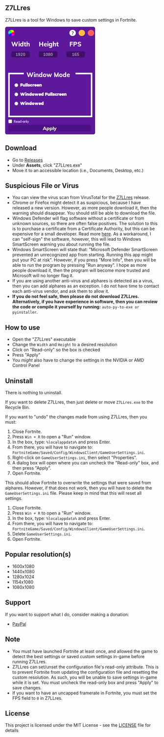 ## Z7LLres
Z7LLres is a tool for Windows to save custom settings in Fortnite.

![alphares](https://raw.githubusercontent.com/Z7LL/Z7LLres/master/asset/Z7LLres.png)

## Download
* Go to [Releases](https://github.com/Z7LL/Z7LLres/releases/tag/V2.3.0)
* Under **Assets**, click "Z7LLres.exe"
* Move it to an accessible location (i.e., Documents, Desktop, etc.)

## Suspicious File or Virus
* You can view the virus scan from VirusTotal for the [Z7LLres](https://www.virustotal.com/gui/file/78fba4b227f52de6c9243bd65ddc7aa126f0e780a6a34964f1ff0e0b1f6e22ff/detection) release.
* Chrome or Firefox might detect it as suspicious, because I have released a new version. However, as more people download it, then the warning should disappear. You should still be able to download the file.
* Windows Defender will flag software without a certificate or from unknown sources, so there are often false positives. The solution to this is to purchase a certificate from a Certificate Authority, but this can be expensive for a small developer. Read more [here](https://stackoverflow.com/questions/252226/signing-a-windows-exe-file). As a workaround, I can "self-sign" the software, however, this will lead to Windows SmartScreen warning you about running the file.
* Windows SmartScreen will state that: "Microsoft Defender SmartScreen prevented an unrecognized app from starting. Running this app might put your PC at risk". However, if you press "More Info", then you will be able to run the program by pressing "Run anyway". I hope as more people download it, then the program will become more trusted and Microsoft will no longer flag it.
* If you are using another anti-virus and alphares is detected as a virus, then you can add alphares as an exception. I do not have time to contact each anti-virus vendor, and ask them to allow it.
* **If you do not feel safe, then please do not download Z7LLres. Alternatively, if you have experience in software, then you can review the code or compile it yourself by running:** `auto-py-to-exe or pyinstaller`.

## How to use
* Open the "Z7LLres" executable
* Change the `Width` and `Height` to a desired resolution
* Click on "Read-only" so the box is checked
* Press "Apply"
* You *might* also have to change the settings in the NVIDIA or AMD Control Panel

## Uninstall

There is nothing to uninstall.

If you want to delete Z7LLres, then just delete or move `Z7LLres.exe` to the Recycle Bin.

If you want to "undo" the changes made from using Z7LLres, then you must:

1. Close Fortnite.
2. Press `Win + R` to open a "Run" window.
3. In the box, type: `%localappdata%` and press Enter.
4. From there, you will have to navigate to: `FortniteGame/Saved/Config/WindowsClient/GameUserSettings.ini`.
5. Right-click on `GameUserSettings.ini`, then select "Properties".
6. A dialog box will open where you can uncheck the "Read-only" box, and then press "Apply".
7. Open Fortnite.

This should allow Fortnite to overwrite the settings that were saved from alphares. However, if that does not work, then you will have to delete the `GameUserSettings.ini` file. Please keep in mind that this will reset all settings.

1. Close Fortnite.
2. Press `Win + R` to open a "Run" window.
3. In the box, type: `%localappdata%` and press Enter.
4. From there, you will have to navigate to: `FortniteGame/Saved/Config/WindowsClient/GameUserSettings.ini`.
5. Delete `GameUserSettings.ini`.
6. Open Fortnite.

## Popular resolution(s)
* 1600x1080
* 1440x1080
* 1280x1024
* 1154x1080
* 1080x1080

## Support
If you want to support what I do, consider making a donation:
* [PayPal](https://www.paypal.com/myaccount/transfer/homepage/buy/preview)

## Note
* You must have launched Fortnite at least once, and allowed the game to detect the best settings or saved custom settings in-game before running Z7LLres.
* Z7LLres can set/unset the configuration file's read-only attribute. This is to prevent Fortnite from updating the configuration file and resetting the custom resolution. As such, you will be unable to save settings in-game while it is set. You must uncheck the read-only box and press "Apply" to save changes.
* If you want to have an uncapped framerate in Fortnite, you must set the FPS field to `0` in Z7LLres.


## License
This project is licensed under the MIT License - see the [LICENSE](LICENSE) file for details
